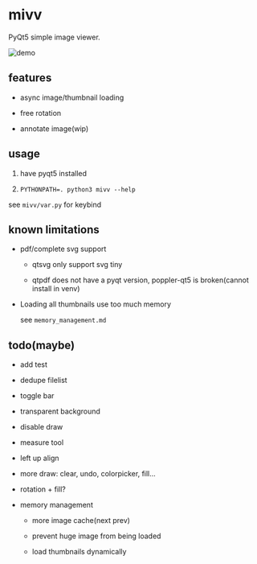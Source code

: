 # mivv

PyQt5 simple image viewer.

![demo](https://asrcpq.github.io/resources/2111/mivv_demo.gif)

## features

* async image/thumbnail loading

* free rotation

* annotate image(wip)

## usage

1. have pyqt5 installed

2. `PYTHONPATH=. python3 mivv --help`

see `mivv/var.py` for keybind

## known limitations

* pdf/complete svg support

	* qtsvg only support svg tiny

	* qtpdf does not have a pyqt version,
	poppler-qt5 is broken(cannot install in venv)

* Loading all thumbnails use too much memory

	see `memory_management.md`

## todo(maybe)

* add test

* dedupe filelist

* toggle bar

* transparent background

* disable draw

* measure tool

* left up align

* more draw: clear, undo, colorpicker, fill...

* rotation + fill?

* memory management

	* more image cache(next prev)

	* prevent huge image from being loaded

	* load thumbnails dynamically
